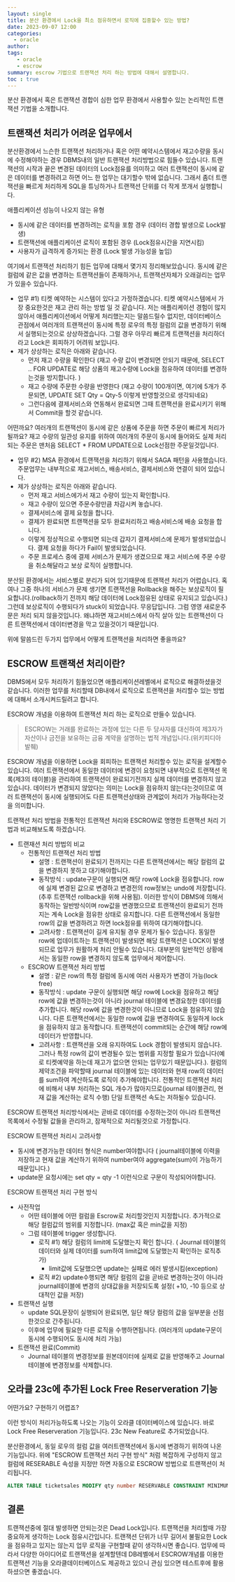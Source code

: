 ```yaml
---
layout: single
title: 분산 환경에서 Lock을 최소 점유하면서 로직에 집중할수 있는 방법?
date: 2023-09-07 12:00
categories: 
  - oracle
author: 
tags: 
   - oracle
   - escrow
summary: escrow 기법으로 트랜잭션 처리 하는 방법에 대해서 설명합니다. 
toc : true
---
```


분산 환경에서 혹은 트랜잭션 경합이 심한 업무 환경에서 사용할수 있는 논리적인 트랜잭션 기법을 소개합니다. 

## 트랜잭션 처리가 어려운 업무에서

분산환경에서 느슨한 트랜잭션 처리하거나 혹은 어떤 예약시스템에서 재고수량을 동시에 수정해야하는 경우 DBMS내의 일반 트랜잭션 처리방법으로 힘들수 있습니다.
트랜잭션의 시작과 끝은 변경된 데이터의 Lock점유를 의미하고 여러 트랜잭션이 동시에 같은 데이터를 변경하려고 하면 어느 한 업무는 대기할수 밖에 없습니다. 
그래서 좀더 트랜잭션을 빠르게 처리하게 SQL을 튜닝하거나 트랜잭션 단위를 더 작게 쪼개서 실행합니다. 

애플리케이션 성능이 나오지 않는 유형
- 동시에 같은 데이터를 변경하려는 로직을 포함 경우 (데이터 경합 발생으로 Lock발생)
- 트랜잭션에 애플리케이션 로직이 포함된 경우 (Lock점유시간을 지연시킴)
- 사용자가 급격하게 증가되는 환경 (Lock 발생 가능성을 높임)

여기에서 트랜잭션 처리하기 힘든 업무에 대해서 몇가지 정리해보았습니다. 
동시에 같은 컬럼에 같은 값을 변경하는 트랜잭션들이 존재하거나, 트랜잭션자체가 오래걸리는 업무가 있을수 있습니다. 

- 업무 #1) 티켓 예약하는 시스템이 있다고 가정하겠습니다. 티켓 예약시스템에서 가장 중요한것은 재고 관리 하는 방법 일 것 같습니다. 저는 애플리케이션 경험이 많지 않아서 애플리케이션에서 어떻게 처리했는지는 말씀드릴수 없지만, 데이터베이스 관점에서 여러개의 트랜잭션이 동시에 특정 로우의 특정 컬럼의 값을 변경하기 위해서 실행되는것으로 상상하겠습니다.
그럴 경우 아무리 빠르게 트랜잭션을 처리하더라고 Lock은 회피하기 어려워 보입니다. 
- 제가 상상하는 로직은 아래와 같습니다. 
  - 먼저 재고 수량을 확인한다 (재고 수량 값이 변경되면 안되기 때문에, SELECT .. FOR UPDATE로 해당 상품의 재고수량에 Lock을 점유하여 데이터를 변경하는것을 방지합니다. )
  - 재고 수량에 주문한 수량을 반영한다 (재고 수량이 100개이면, 여기에 5개가 주문되면, UPDATE SET Qty = Qty-5 이렇게 반영할것으로 생각되네요)
  - 그런다음에 결제서비스와 연동해서 완료되면 그때 트랜잭션을 완료시키기 위해서 Commit을 할것 같습니다.

어떤까요? 여러개의 트랜잭션이 동시에 같은 상품에 주문을 하면 주문이 빠르게 처리가 될까요? 
재고 수량의 일관성 유지를 위하여 여러개의 주문이 동시에 들어와도 실제 처리되는 주문은 맨처음 SELECT * FROM UPDATE으로 Lock선점한 주문일것입니다.

- 업무 #2) MSA 환경에서 트랜잭션을 처리하기 위해서 SAGA 패턴을 사용했습니다. 주문업무는 내부적으로 재고서비스, 배송서비스, 결제서비스와 연결이 되어 있습니다. 
- 제가 상상하는 로직은 아래와 같습니다. 
  - 먼저 재고 서비스에가서 재고 수량이 있는지 확인합니다. 
  - 재고 수량이 있으면 주문수량만큼 차감시켜 놓습니다.
  - 결제서비스에 결제 요청을 합니다. 
  - 결제가 완료되면 트랜잭션을 모두 완료처리하고 배송서비스에 배송 요청을 합니다. 
  - 이렇게 정상적으로 수행되면 되는데 갑자기 결제서비스에 문제가 발생되었습니다. 결제 요청을 하다가 Fail이 발생되었습니다. 
  - 주문 프로세스 중에 결제 서비스가 문제가 생겼으므로 재고 서비스에 주문 수량을 취소해달라고 보상 로직이 실행합니다.

분산된 환경에서는 서비스별로 분리가 되어 있기때문에 트랜잭션 처리가 어렵습니다. 혹여나 그중 하나의 서비스가 문제 생기면 트랜잭션을 Rollback을 해주는 보상로직이 필요합니다.(rollback하기 전까지 해당 데이터에 Lock점유된 상태로 유지되고 있습니다.)
그런데 보상로직이 수행되다가 stuck이 되었습니다. 무응답입니다. 그럼 영영 새로운주문은 처리 되지 않을것입니다. 왜냐하면 재고서비스에서 아직 살아 있는 트랜잭션이 다른 트랜잭션에서 데이터변경을 막고 있을것이기 때문입니다.

위에 말씀드린 두가지 업무에서 어떻게 트랜잭션을 처리하면 좋을까요?

## ESCROW 트랜잭션 처리이란?

DBMS에서 모두 처리하기 힘들었으면 애플리케이션레벨에서 로직으로 해결하셨을것 같습니다.
이러한 업무를 처리할때 DB내에서 로직으로 트랜잭션을 처리할수 있는 방법에 대해서 소개시켜드릴려고 합니다. 

ESCROW 개념을 이용하여 트랜잭션 처리 하는 로직으로 만들수 있습니다. 
> ESCROW는 거래를 완료하는 과정에 있는 다른 두 당사자를 대신하여 제3자가 자산이나 금전을 보유하는 금융 계약을 설명하는 법적 개념입니다.(위키피디아 발췌) 

ESCROW 개념을 이용하면 Lock을 회피하는 트랜잭션 처리할수 있는 로직을 설계할수 있습니다. 
여러 트랜잭션에서 동일한 데이터에 변경이 요청되면 내부적으로 트랜잭션 목록(제3의 테이블)을 관리하여 트랜잭션이 완료되기전까지 실제 데이터를 변경하지 않고 있습니다.
데이터가 변경되지 않았다는 의미는 Lock을 점유하지 않는다는것이므로 여러 트랜잭션이 동시에 실행되어도 다른 트랜잭션상태와 관계없이 처리가 가능하다는것을 의미합니다. 

트랜잭션 처리 방법을 전통적인 트랜잭션 처리와 ESCROW로 명명한 트랜잭션 처리 기법과 비교해보도록 하겠습니다. 

- 트랜재션 처리 방법의 비교
  - 전통적인 트랜잭션 처리 방법 
    - 설명 : 트랜잭션이 완료되기 전까지는 다른 트랜잭션에서는 해당 컬럼의 값을 변경하지 못하고 대기해야합니다.
    - 동작방식 : update구문이 실행되면 해당 row에 Lock을 점유합니다. row에 실제 변경된 값으로 변경하고 변경전의 row정보는 undo에 저장합니다.(추후 트랜잭션 rollback을 위해 사용됨). 이러한 방식이 DBMS에 의해서 동작하는 일반방식이며 row값을 변경했으므로 트랜잭션이 완료되기 전까지는 계속 Lock을 점유한 상태로 유지합니다. 다른 트랜잭션에서 동일한 row의 값을 변경하려고 하면 lock점유를 위하여 대기해야합니다.
    - 고려사항 : 트랜잭션이 길게 유지될 경우 문제가 될수 있습니다. 동일한 row에 업데이트하는 트랜잭션이 발생되면 해당 트랜잭션은 LOCK이 발생되므로 업무가 원활하게 처리 안될수 있습니다. 대부분의 일반적인 상황에서는 동일한 row을 변경하지 않도록 업무에서 제어합니다.
  - ESCROW 트랜잭션 처리 방법
    - 설명 : 같은 row의 특정 컬럼에 동시에 여러 사용자가 변경이 가능(lock free)
    - 동작방식 : update 구문이 실행되면 해당 row에 Lock을 점유하고 해당 row에 값을 변경하는것이 아니라 journal 테이블에 변경요청한 데이터를 추가합니다. 해당 row에 값을 변경한것이 아니므로 Lock을 점유하지 않습니다. 다른 트랜잭션에서는 동일한 row에 값을 변경하여도 동일하게 lock을 점유하지 않고 동작합니다. 트랜잭션이 commit되는 순간에 해당 row에 데이터가 반영합니다.
    - 고려사항 : 트랜잭션을 오래 유지하여도 Lock 경함이 발생되지 않습니다. 그러나 특정 row의 값이 변경될수 있는 범위를 지정할 필요가 있습니다(예로 티켓예약을 하는데 재고가 없으면 안되는 업무있기 때문입니다.). 컬럼의 제약조건을 파악할때 journal 테이블에 있는 데이터와 현재 row의 데이터를 sum하여 계산하도록 로직이 추가해야합니다. 전통적인 트랜잭션 처리에 비해서 내부 처리하는 SQL 개수가 많아지므로(journal 테이블관리, 현재 값을 계산하는 로직 수행) 단일 트랜잭션 속도는 저하될수 있습니다.

ESCROW 트랜잭션 처리방식에서는 곧바로 데이터를 수정하는것이 아니라 트랜잭션 목록에서 수정될 값들을 관리하고, 잠재적으로 처리될것으로 가정합니다.

ESCROW 트랜잭션 처리시 고려사항
  - 동시에 변경가능한 데이터 형식은 number여야합니다 ( journal테이블에 이력을 저장하고 현재 값을 계산하기 위하여 number여야 aggregate(sum)이 가능하기 때문입니다.)
  - update문 요청시에는 set qty = qty -1 이런식으로 구문이 작성되어야합니다. 

ESCROW 트랜잭션 처리 구현 방식
 - 사전작업 
   - 어떤 테이블에 어떤 컬럼을 Escrow로 처리할것인지 지정합니다. 추가적으로 해당 컬럼값의 범위를 지정합니다. (max값 혹은 min값을 지정)
   - 그럼 테이블에 trigger 생성합니다. 
     - 로직 #1) 해당 컬럼의 limit에 도달했는지 확인 합니다. ( Journal 테이블의 데이터와 실제 데이터를 sum하여 limit값에 도달했는지 확인하는 로직추가)
       - limit값에 도달했으면 update는 실패로 에러 발생시킴(exception)
     - 로직 #2) update수행되면 해당 컬럼의 값을 곧바로 변경하는것이 아니라 journal테이블에 변경의 상대값을을 저장되도록 설정( +10, -10 등으로 상대적인 값을 저장)
 - 트랜잭션 실행
   - update SQL문장이 실행되어 완료되면, 일단 해당 컬럼의 값을 일부분을 선점한것으로 간주됩니다.
   - 이후에 업무에 필요한 다른 로직을 수행하면됩니다. (여러개의 update구문이 동시에 수행되어도 동시에 처리 가능)
 - 트랜잭션 완료(Commit)
   - Journal 테이블의 변경정보를 원본데이터에 실제로 값을 반영해주고 Journal 테이블에 변경정보를 삭제합니다.
  
## 오라클 23c에 추가된 Lock Free Reserveration 기능

어떤가요? 구현하기 어렵죠? 

이런 방식이 처리가능하도록 나오는 기능이 오라클 데이터베이스에 있습니다. 바로 Lock Free Reserveration 기능입니다. 23c New Feature로 추가되었습니다. 

분산환경에서, 동일 로우의 컬럼 값을 여러트랜잭션에서 동시에 변경하기 위하여 나온 기능입니다.
위에 "ESCROW 트랜잭션 처리 구현 방식" 처럼 복잡하게 구성하지 않고 컬럼에 RESERABLE 속성을 지정만 하면 자동으로 ESCROW 방법으로 트랜잭션이 처리됩니다. 
```sql
ALTER TABLE ticketsales MODIFY qty number RESERVABLE CONSTRAINT MINIMUM_CAPACITY CHECK (qty >= 10)
```
## 결론

트랜잭션중에 절대 발생하면 안되는것은 Dead Lock입니다. 트랜잭션을 처리할때 가장 중요하게 생각하는 Lock 점유시간입니다. 트랜잭션 단위가 너무 길어서 불필요한 Lock을 점유하고 있지는 않는지 업무 로직을 구현할때 같이 생각하시면 좋습니다.
업무에 따라서 다양한 아이디어로 트랜잭션을 설계할텐데 DB레벨에서 ESCROW개념를 이용한 트랜잭션 기능을 오라클데이터베이스도 제공하고 있으니 관심 있으면 테스트후에 활용하셨으면 좋겠습니다. 